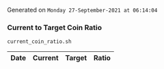 Generated on `Monday 27-September-2021 at 06:14:04`

### Current to Target Coin Ratio
`current_coin_ratio.sh`

Date|Current|Target|Ratio
---|---|---|---
